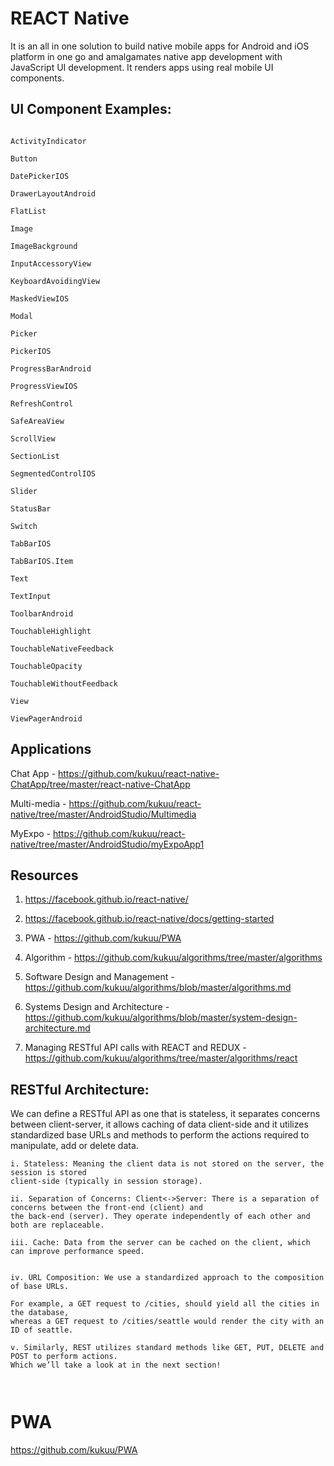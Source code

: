 # REACT Native

It is an all in one solution to build native mobile apps for Android and iOS platform in one go and amalgamates native 
app development with JavaScript UI development. It renders apps using real mobile UI components.



## UI Component Examples: 
```

ActivityIndicator

Button

DatePickerIOS

DrawerLayoutAndroid

FlatList

Image

ImageBackground

InputAccessoryView

KeyboardAvoidingView

MaskedViewIOS

Modal

Picker

PickerIOS

ProgressBarAndroid

ProgressViewIOS

RefreshControl

SafeAreaView

ScrollView

SectionList

SegmentedControlIOS

Slider

StatusBar

Switch

TabBarIOS

TabBarIOS.Item

Text

TextInput

ToolbarAndroid

TouchableHighlight

TouchableNativeFeedback

TouchableOpacity

TouchableWithoutFeedback

View

ViewPagerAndroid

```

## Applications 

Chat App - https://github.com/kukuu/react-native-ChatApp/tree/master/react-native-ChatApp

Multi-media - https://github.com/kukuu/react-native/tree/master/AndroidStudio/Multimedia 

MyExpo - https://github.com/kukuu/react-native/tree/master/AndroidStudio/myExpoApp1

## Resources

1. https://facebook.github.io/react-native/

2. https://facebook.github.io/react-native/docs/getting-started

3. PWA - https://github.com/kukuu/PWA

4. Algorithm - https://github.com/kukuu/algorithms/tree/master/algorithms 

5. Software Design and Management - https://github.com/kukuu/algorithms/blob/master/algorithms.md

6. Systems Design and Architecture - https://github.com/kukuu/algorithms/blob/master/system-design-architecture.md

7. Managing RESTful API calls with REACT and REDUX - https://github.com/kukuu/algorithms/tree/master/algorithms/react 


## RESTful Architecture:

We can define a RESTful API as one that is stateless, it separates concerns between 
client-server, it allows caching of data client-side and it utilizes standardized 
base URLs and methods to perform the actions required to manipulate, add or delete data.

```
i. Stateless: Meaning the client data is not stored on the server, the session is stored
client-side (typically in session storage).

ii. Separation of Concerns: Client<->Server: There is a separation of concerns between the front-end (client) and
the back-end (server). They operate independently of each other and both are replaceable.

iii. Cache: Data from the server can be cached on the client, which can improve performance speed.


iv. URL Composition: We use a standardized approach to the composition of base URLs.

For example, a GET request to /cities, should yield all the cities in the database,
whereas a GET request to /cities/seattle would render the city with an ID of seattle. 

v. Similarly, REST utilizes standard methods like GET, PUT, DELETE and POST to perform actions.
Which we’ll take a look at in the next section!



```

# PWA 

https://github.com/kukuu/PWA
